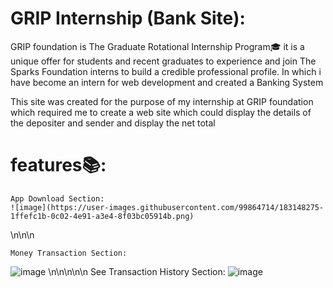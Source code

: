 # GRIP Internship (Bank Site):

GRIP foundation is The Graduate Rotational Internship Program🎓 it is a unique offer for students and recent graduates to experience and join The Sparks Foundation interns to build a credible professional profile. In which i have become an intern for web development and created a Banking System  

This site was created for the purpose of my internship at GRIP foundation which required me to create a web site which could display the details of the depositer and sender and display the net total

# features📚:
    App Download Section:
    ![image](https://user-images.githubusercontent.com/99864714/183148275-1ffefc1b-0c02-4e91-a3e4-8f03bc05914b.png)
\n\n\n
    
    Money Transaction Section:
![image](https://user-images.githubusercontent.com/99864714/182723948-8e7b4b9a-eaaa-4626-8b82-8c3e334bfc8f.png)
\n\n\n\n\n
    See Transaction History Section:
![image](https://user-images.githubusercontent.com/99864714/183148496-0c2c8301-9959-49f1-ac2d-30b9017695f7.png)

